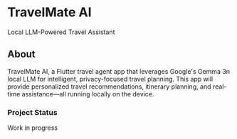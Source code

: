 # TravelMate AI

Local LLM-Powered Travel Assistant

## About

TravelMate AI, a Flutter travel agent app that leverages Google's Gemma 3n local LLM for intelligent, privacy-focused travel planning. This app will provide personalized travel recommendations, itinerary planning, and real-time assistance—all running locally on the device.

### Project Status
Work in progress
